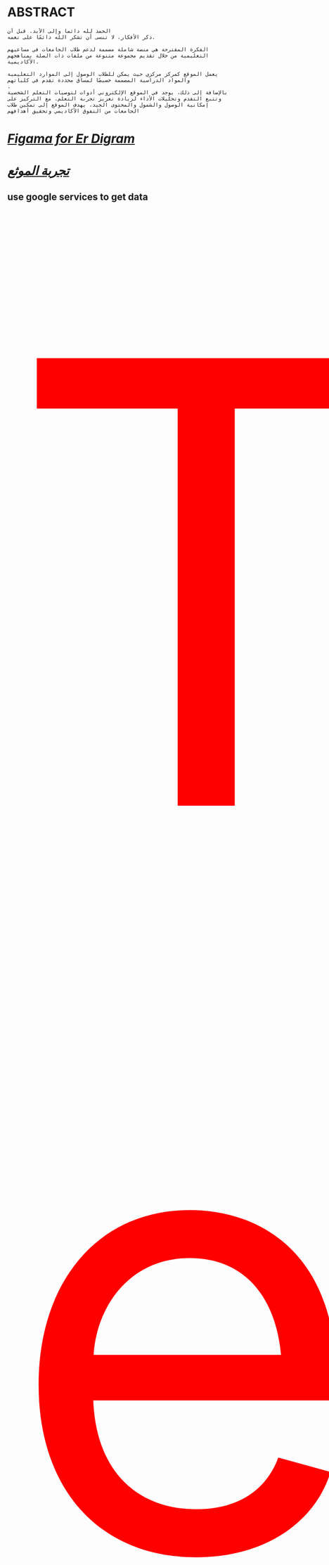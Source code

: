 # **ABSTRACT**
```
الحمد لله دائما وإلى الأبد. قبل أن
ذكر الأفكار، لا تنسى أن تشكر الله دائمًا على نعمه.

الفكرة المقترحة هي منصة شاملة مصممة لدعم طلاب الجامعات في مساعيهم التعليمية من خلال تقديم مجموعة متنوعة من ملفات ذات الصلة بمناهجهم الأكاديمية.

يعمل الموقع كمركز مركزي حيث يمكن للطلاب الوصول إلى الموارد التعليمية  والمواد الدراسية المصممة خصيصًا لمساق محددة تقدم في كلياتهم
.
بالإضافة إلى ذلك، يوجد في الموقع الإلكتروني أدوات لتوصيات التعلم الشخصية وتتبع التقدم وتحليلات الأداء لزيادة تعزيز تجربة التعلم. مع التركيز على إمكانية الوصول والشمول والمحتوى الجيد، يهدف الموقع إلى تمكين طلاب الجامعات من التفوق الأكاديمي وتحقيق أهدافهم

```
 # *[Figama for Er Digram](https://github.com/Nalokun/SE_project/blob/main/ER%20DIAGRAM.jam)*
 # *[تجربة الموثع](https://sp-hus.blogspot.com/)*
 
 ## use google services to get data
 <span style="font-size:100em;color:red;">Text goes here</span>
 
